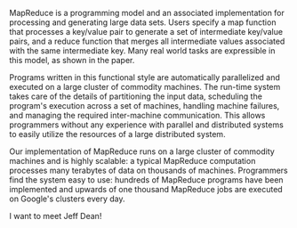 MapReduce is a programming model and an associated
implementation for processing and generating large
data sets. Users specify a map function that processes a
key/value pair to generate a set of intermediate key/value
pairs, and a reduce function that merges all intermediate
values associated with the same intermediate key. Many
real world tasks are expressible in this model, as shown
in the paper.

Programs written in this functional style are automatically
parallelized and executed on a large cluster of commodity
machines. The run-time system takes care of the details
of partitioning the input data, scheduling the program's
execution across a set of machines, handling machine
failures, and managing the required inter-machine
communication. This allows programmers without any
experience with parallel and distributed systems to easily
utilize the resources of a large distributed system.

Our implementation of MapReduce runs on a large cluster of commodity machines
and is highly scalable: a typical MapReduce computation processes many terabytes
of data on thousands of machines. Programmers find the system easy to use:
hundreds of MapReduce programs have been implemented and upwards of one thousand
MapReduce jobs are executed on Google's clusters every day.

I want to meet Jeff Dean!

